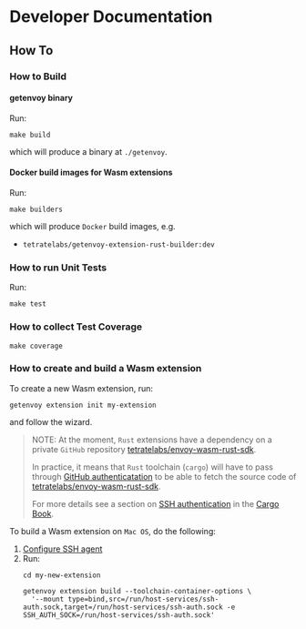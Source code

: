 # Developer Documentation

## How To

### How to Build

#### getenvoy binary

Run:
```shell
make build
```
which will produce a binary at `./getenvoy`.

#### Docker build images for Wasm extensions

Run:
```shell
make builders
```
which will produce `Docker` build images, e.g.
* `tetratelabs/getenvoy-extension-rust-builder:dev`

### How to run Unit Tests

Run:
```shell
make test
```

### How to collect Test Coverage

```shell
make coverage
```

### How to create and build a Wasm extension

To create a new Wasm extension, run:
```shell
getenvoy extension init my-extension
```
and follow the wizard.

> NOTE: At the moment, `Rust` extensions have a dependency on a private `GitHub` repository [tetratelabs/envoy-wasm-rust-sdk](https://github.com/tetratelabs/envoy-wasm-rust-sdk).
>
> In practice, it means that `Rust` toolchain (`cargo`) will have to pass through [GitHub authenticatation]() to be able to fetch the source code of [tetratelabs/envoy-wasm-rust-sdk](https://github.com/tetratelabs/envoy-wasm-rust-sdk).
>
> For more details see a section on [SSH authentication](https://doc.rust-lang.org/cargo/appendix/git-authentication.html#ssh-authentication) in the [Cargo Book](https://doc.rust-lang.org/cargo/).

To build a Wasm extension on `Mac OS`, do the following:
1. [Configure SSH agent](https://help.github.com/en/github/authenticating-to-github/generating-a-new-ssh-key-and-adding-it-to-the-ssh-agent#adding-your-ssh-key-to-the-ssh-agent)
2. Run:
   ```shell
   cd my-new-extension
   
   getenvoy extension build --toolchain-container-options \
     '--mount type=bind,src=/run/host-services/ssh-auth.sock,target=/run/host-services/ssh-auth.sock -e SSH_AUTH_SOCK=/run/host-services/ssh-auth.sock'
   ```
